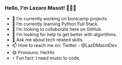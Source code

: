 ### Hello, I'm Lazaro Masot! 👋🧑‍💼

- 🔭 I’m currently working on bootcamp projects.
- 🌱 I’m currently learning Python Full Stack.
- 👯 I’m looking to collaborate here on GitHub.
- 🤔 I’m looking for help to get better with algorithms.
- 💬 Ask me about tech related skills.
- 📫 How to reach me on: Twitter - @LazDMasotDev
- 😄 Pronouns: He/His
- ⚡ Fun fact: I need music to code.
